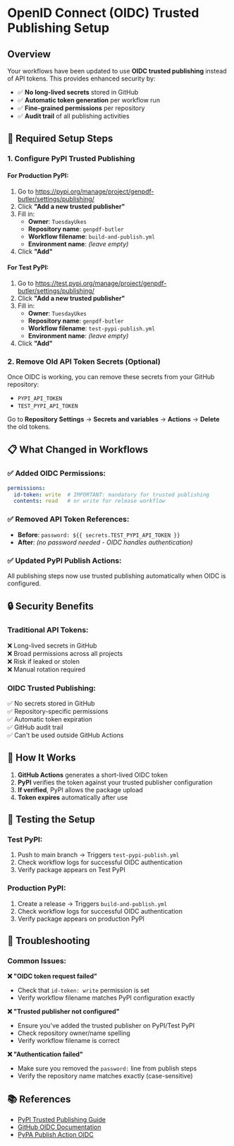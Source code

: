 # OpenID Connect (OIDC) Trusted Publishing Setup

## Overview

Your workflows have been updated to use **OIDC trusted publishing** instead of API tokens. This provides enhanced security by:

- ✅ **No long-lived secrets** stored in GitHub
- ✅ **Automatic token generation** per workflow run
- ✅ **Fine-grained permissions** per repository
- ✅ **Audit trail** of all publishing activities

## 🔧 Required Setup Steps

### 1. Configure PyPI Trusted Publishing

#### For Production PyPI:
1. Go to https://pypi.org/manage/project/genpdf-butler/settings/publishing/
2. Click **"Add a new trusted publisher"**
3. Fill in:
   - **Owner**: `TuesdayUkes`
   - **Repository name**: `genpdf-butler`
   - **Workflow filename**: `build-and-publish.yml`
   - **Environment name**: *(leave empty)*
4. Click **"Add"**

#### For Test PyPI:
1. Go to https://test.pypi.org/manage/project/genpdf-butler/settings/publishing/
2. Click **"Add a new trusted publisher"**
3. Fill in:
   - **Owner**: `TuesdayUkes`
   - **Repository name**: `genpdf-butler`
   - **Workflow filename**: `test-pypi-publish.yml`
   - **Environment name**: *(leave empty)*
4. Click **"Add"**

### 2. Remove Old API Token Secrets (Optional)

Once OIDC is working, you can remove these secrets from your GitHub repository:
- `PYPI_API_TOKEN`
- `TEST_PYPI_API_TOKEN`

Go to **Repository Settings** → **Secrets and variables** → **Actions** → **Delete** the old tokens.

## 📋 What Changed in Workflows

### ✅ Added OIDC Permissions:
```yaml
permissions:
  id-token: write  # IMPORTANT: mandatory for trusted publishing
  contents: read   # or write for release workflow
```

### ✅ Removed API Token References:
- **Before**: `password: ${{ secrets.TEST_PYPI_API_TOKEN }}`
- **After**: *(no password needed - OIDC handles authentication)*

### ✅ Updated PyPI Publish Actions:
All publishing steps now use trusted publishing automatically when OIDC is configured.

## 🔒 Security Benefits

### **Traditional API Tokens**:
❌ Long-lived secrets in GitHub  
❌ Broad permissions across all projects  
❌ Risk if leaked or stolen  
❌ Manual rotation required  

### **OIDC Trusted Publishing**:
✅ No secrets stored in GitHub  
✅ Repository-specific permissions  
✅ Automatic token expiration  
✅ GitHub audit trail  
✅ Can't be used outside GitHub Actions  

## 🚀 How It Works

1. **GitHub Actions** generates a short-lived OIDC token
2. **PyPI** verifies the token against your trusted publisher configuration
3. **If verified**, PyPI allows the package upload
4. **Token expires** automatically after use

## 🧪 Testing the Setup

### Test PyPI:
1. Push to main branch → Triggers `test-pypi-publish.yml`
2. Check workflow logs for successful OIDC authentication
3. Verify package appears on Test PyPI

### Production PyPI:
1. Create a release → Triggers `build-and-publish.yml`
2. Check workflow logs for successful OIDC authentication  
3. Verify package appears on production PyPI

## 🔧 Troubleshooting

### Common Issues:

**❌ "OIDC token request failed"**
- Check that `id-token: write` permission is set
- Verify workflow filename matches PyPI configuration exactly

**❌ "Trusted publisher not configured"**
- Ensure you've added the trusted publisher on PyPI/Test PyPI
- Check repository owner/name spelling
- Verify workflow filename is correct

**❌ "Authentication failed"**  
- Make sure you removed the `password:` line from publish steps
- Verify the repository name matches exactly (case-sensitive)

## 📚 References

- [PyPI Trusted Publishing Guide](https://docs.pypi.org/trusted-publishers/)
- [GitHub OIDC Documentation](https://docs.github.com/en/actions/deployment/security-hardening-your-deployments/about-security-hardening-with-openid-connect)
- [PyPA Publish Action OIDC](https://github.com/pypa/gh-action-pypi-publish#trusted-publishing)
